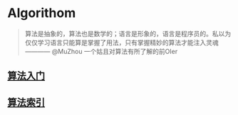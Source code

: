 # Algorithom

> 算法是抽象的，算法也是数学的；语言是形象的，语言是程序员的。私以为仅仅学习语言只能算是掌握了用法，只有掌握精妙的算法才能注入灵魂   ———— @MuZhou 一个姑且对算法有所了解的前OIer

## [算法入门](starter)

## [算法索引](index)
